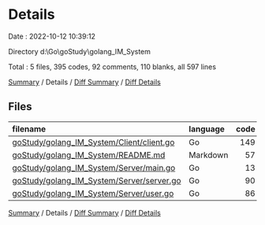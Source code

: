 # Details

Date : 2022-10-12 10:39:12

Directory d:\\Go\\goStudy\\golang_IM_System

Total : 5 files,  395 codes, 92 comments, 110 blanks, all 597 lines

[Summary](results.md) / Details / [Diff Summary](diff.md) / [Diff Details](diff-details.md)

## Files
| filename | language | code | comment | blank | total |
| :--- | :--- | ---: | ---: | ---: | ---: |
| [goStudy/golang_IM_System/Client/client.go](/goStudy/golang_IM_System/Client/client.go) | Go | 149 | 37 | 32 | 218 |
| [goStudy/golang_IM_System/README.md](/goStudy/golang_IM_System/README.md) | Markdown | 57 | 0 | 39 | 96 |
| [goStudy/golang_IM_System/Server/main.go](/goStudy/golang_IM_System/Server/main.go) | Go | 13 | 2 | 5 | 20 |
| [goStudy/golang_IM_System/Server/server.go](/goStudy/golang_IM_System/Server/server.go) | Go | 90 | 35 | 19 | 144 |
| [goStudy/golang_IM_System/Server/user.go](/goStudy/golang_IM_System/Server/user.go) | Go | 86 | 18 | 15 | 119 |

[Summary](results.md) / Details / [Diff Summary](diff.md) / [Diff Details](diff-details.md)
